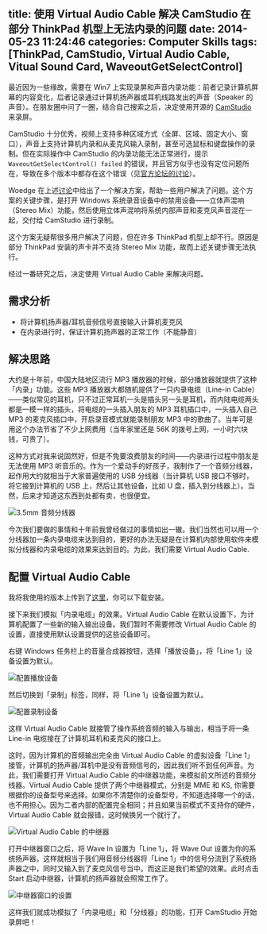 title: 使用 Virtual Audio Cable 解决 CamStudio 在部分 ThinkPad 机型上无法内录的问题
date: 2014-05-23 11:24:46
categories: Computer Skills
tags: [ThinkPad, CamStudio, Virtual Audio Cable, Vitual Sound Card, WaveoutGetSelectControl]
---

最近因为一些缘故，需要在 Win7 上实现录屏和声音内录功能：前者记录计算机屏幕的内容变化，后者记录通过计算机扬声器或耳机线路发出的声音（Speaker 的声音）。在朋友圈中问了一圈，结合自己搜索之后，决定使用开源的 [CamStudio][CamStudio-site] 来录屏。

CamStudio 十分优秀，视频上支持多种区域方式（全屏、区域、固定大小、窗口），声音上支持计算机内录和从麦克风输入录制，甚至可选鼠标和键盘操作的录制。但在实际操作中 CamStudio 的内录功能无法正常进行，提示 `WaveoutGetSelectControl() failed` 的错误，并且官方似乎也没有定位问题所在，导致在多个版本中都存在这个错误（见[官方论坛的讨论][error-forum]）。

Woedge 在上述[讨论][error-forum]中给出了一个解决方案，帮助一些用户解决了问题。这个方案的关键步骤，是打开 Windows 系统录音设备中的禁用设备——立体声混响（Stereo Mix）功能，然后使用立体声混响将系统内部声音和麦克风声音混在一起，交付给 CamStudio 进行录制。

这个方案无疑帮很多用户解决了问题，但在许多 ThinkPad 机型上却不行。原因是部分 ThinkPad 安装的声卡并不支持 Stereo Mix 功能，故而上述关键步骤无法执行。

经过一番研究之后，决定使用 Virtual Audio Cable 来解决问题。

<!--more-->

## 需求分析

* 将计算机扬声器/耳机音频信号直接输入计算机麦克风
* 在内录进行时，保证计算机扬声器的正常工作（不能静音）

## 解决思路

大约是十年前，中国大陆地区流行 MP3 播放器的时候，部分播放器就提供了这种「内录」功能。这些 MP3 播放器大都随机提供了一只内录电缆（Line-in Cable）——类似常见的耳机，只不过正常耳机一头是插头另一头是耳机，而内陆电缆两头都是一模一样的插头，将电缆的一头插入朋友的 MP3 耳机插口中，一头插入自己 MP3 的麦克风插口中，开启录音模式就能录制朋友 MP3 中的歌曲了。当年可是用这个办法节省了不少上网费用（当年家里还是 56K 的拨号上网，一小时六块钱，可贵了）。

这种方式对我来说固然好，但是不免要浪费朋友的时间——内录进行过程中朋友是无法使用 MP3 听音乐的。作为一个爱动手的好孩子，我制作了一个音频分线器，起作用大约就相当于大家普遍使用的 USB 分线器（当计算机 USB 接口不够时，将它接到计算机的 USB 上，然后让其他设备，比如 U 盘，插入到分线器上）。当然，后来才知道这东西到处都有卖，也很便宜。

<img src="http://liamsblog.qiniudn.com/post35mmhub.jpg" alt="3.5mm 音频分线器">

今次我们要做的事情和十年前我曾经做过的事情如出一辙。我们当然也可以用一个分线器加一条内录电缆来达到目的，更好的办法无疑是在计算机内部使用软件来模拟分线器和内录电缆的效果来达到目的。为此，我们需要 Virtual Audio Cable.

## 配置 Virtual Audio Cable

我将我使用的版本上传到了[这里][VACable-dl]，你可以下载安装。

接下来我们模拟「内录电缆」的效果。Virtual Audio Cable 在默认设置下，为计算机配置了一些新的输入输出设备。我们暂时不需要修改 Virtual Audio Cable 的设置，直接使用默认设置提供的这些设备即可。

右键 Windows 任务栏上的音量合成器按钮，选择「播放设备」，将「Line 1」设备设置为默认。

<img src="http://liamsblog.qiniudn.com/2014-05-23-CamStudio-WaveoutGetSelectControl-Virtual_Audio_Cableline1_input.png" alt="配置播放设备">

然后切换到「录制」标签，同样，将「Line 1」设备设置为默认。

<img src="http://liamsblog.qiniudn.com/2014-05-23-CamStudio-WaveoutGetSelectControl-Virtual_Audio_Cableline1_output.png" alt="配置录制设备">

这样 Virtual Audio Cable 就接管了操作系统音频的输入与输出，相当于将一条 Line-in 电缆接在了计算机耳机和麦克风的接口上。

这时，因为计算机的音频输出完全由 Virtual Audio Cable 的虚拟设备「Line 1」接管，计算机的扬声器/耳机中是没有音频信号的，因此我们听不到任何声音。为此，我们需要打开 Virtual Audio Cable 的中继器功能，来模拟前文所述的音频分线器。Virtual Audio Cable 提供了两个中继器模式，分别是 MME 和 KS, 你需要根据你的设备型号来选择。如果你不清楚你的设备型号，不知道选择哪一个的话，也不用担心。因为二者内部的配置完全相同；并且如果当前模式不支持你的硬件，Virtual Audio Cable 就会报错，这时候换另一个就行了。

<img src="http://liamsblog.qiniudn.com/2014-05-23-CamStudio-WaveoutGetSelectControl-Virtual_Audio_CableAudio_Repeater.png" alt="Virtual Audio Cable 的中继器">

打开中继器窗口之后，将 Wave In 设置为「Line 1」，将 Wave Out 设置为你的系统扬声器。这样就相当于我们用音频分线器将「Line 1」中的信号分流到了系统扬声器之中，同时又输入到了麦克风信号当中。而这正是我们希望的效果。此时点击 Start 启动中继器，计算机的扬声器就会照常工作了。

<img src="http://liamsblog.qiniudn.com/2014-05-23-CamStudio-WaveoutGetSelectControl-Virtual_Audio_CableAudio_Repeater_in_n_out.png" alt="中继器窗口的设置">

这样我们就成功模拟了「内录电缆」和「分线器」的功能，打开 CamStudio 开始录屏吧！















[CamStudio-site]: http://camstudio.org/
[error-forum]: http://camstudio.org/forum/discussion/33/waveoutgetselectcontrol-failed/p1
[VACable-dl]: /attachment/soft/Virtual_Audio_Cable_4_10.zip
